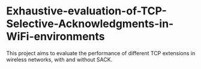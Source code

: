 # Exhaustive-evaluation-of-TCP-Selective-Acknowledgments-in-WiFi-environments
This project aims to evaluate the performance of different TCP extensions in wireless networks, with and without SACK.
